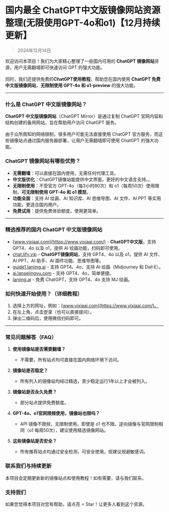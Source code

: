 # 国内最全 ChatGPT中文版镜像网站资源整理(无限使用GPT-4o和o1)【12月持续更新】 

> 2024年12月14日

欢迎访问本项目！我们为大家精心整理了一些国内可用的 **ChatGPT 镜像网站**资源，用户无需翻墙即可快速访问 GPT 的强大功能。<br />
<br />
同时，我们还提供免费的**ChatGPT使用教程**，帮助您在国内使用 **ChatGPT 免费中文版镜像网站**，**无限制使用 GPT-4o 和 o1-preview** 的强大功能。

---

### 什么是 ChatGPT 中文版镜像网站？

**ChatGPT 中文版镜像网站**（ChatGPT Mirror）是通过复制 ChatGPT 官网内容和结构创建的备用网站，旨在帮助用户访问 ChatGPT 服务。<br />
<br />
由于众所周知的网络限制，很多用户可能无法直接使用 ChatGPT 官方服务，而这些镜像站点通过国内服务器部署，让用户无需翻墙即可使用 ChatGPT 的强大功能。<br />

### ChatGPT 镜像网站有哪些优势？

- **无需翻墙**：可以直接在国内使用，无需任何代理工具。
- **中文版优化**：ChatGPT镜像站能提供中文界面，更好的中文语言支持。。
- **无限制使用**：不受官方 GPT-4o（每3小时80次）和 o1（每周50次）使用限制，**可无限制使用 GPT-4o 和 o1 模型**。
- **功能全面**：支持 AI 绘画、AI 知识库、AI 思维导图、AI 文件、AI PPT 等实用功能，更适合国内用户。
- **免费试用**：提供免费体验额度，使用更简单。

---

### 精选推荐的国内 ChatGPT 中文版镜像网站

- [www.yixiaai.com](https://www.yixiaai.com/) - **ChatGPT中文版**，支持 GPT4、4o 以及 o1，提供 AI 绘画功能，扫码即可使用。
- [chat.lify.vip](https://chat.lify.vip/) - **ChatGPT镜像网站**，支持 GPT4、4o 以及 o1，提供 AI 文件、AI PPT、AI 助手、AI 插件功能、思维导图等。
- [guide1.lanjing.ai](https://guide1.lanjing.ai/) - 支持 GPT4、4o，支持 AI 绘画（Midjourney 和 Dall·E）。
- [ai.lansejingyu.com](https://ai.lansejingyu.com/) - 支持 GPT4、4o，简单便捷。
- [lanjing.ai](https://lanjing.ai/) - 免费 ChatGPT，支持 GPT4、4o 支持 MJ 绘画。

### 如何快速开始使用？（详细教程）

1. 选择上方的网址，例如：[www.yixiaai.com](https://www.yixiaai.com/)。
2. 在左上角，点击登录（也可以直接提问）。
3. 弹出二维码后，使用微信扫码即可。

---

### 常见问题解答（FAQ）

1. **使用镜像站是否需要翻墙？**
   - 不需要，所有站点均可直接在国内网络环境下访问。
   
2. **镜像站是否稳定？**
   - 所有列入的镜像站均经过精选，至少稳定运行1年以上才会被列入。
   
3. **镜像站是否永久免费？**
   - 部分站点提供免费额度。
   
4. **GPT-4o、o1官网限频使用，镜像站也限吗？**
   - API 镜像不限频，无限制使用，即使是 o1 也不限。逆向镜像与官网限制相同（o1 每周50次），建议使用精选镜像网站。
   
5. **这些镜像站是否安全？**
   - 所有推荐站点均通过安全检测，可安全使用，但建议规避敏感词。

### 联系我们与持续更新

本项目会定期更新新的镜像站点和使用教程！如有需要，请与我们联系。

### 支持我们

如果您觉得本项目对您有帮助，请点亮 ⭐ Star！让更多人看到这个资源。

